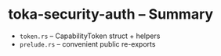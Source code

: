 # toka-security-auth – Summary

* `token.rs` – CapabilityToken struct + helpers
* `prelude.rs` – convenient public re-exports 